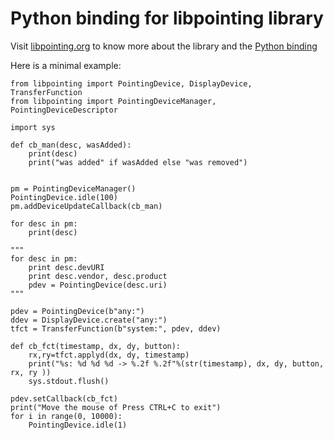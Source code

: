 # Python binding for libpointing library

Visit [libpointing.org](https://libpointing.org) to know more about the library and the [Python binding](https://github.com/INRIA/libpointing/tree/master/bindings/Python/cython])

Here is a minimal example:

```
from libpointing import PointingDevice, DisplayDevice, TransferFunction
from libpointing import PointingDeviceManager, PointingDeviceDescriptor

import sys

def cb_man(desc, wasAdded):
	print(desc)
	print("was added" if wasAdded else "was removed")


pm = PointingDeviceManager()
PointingDevice.idle(100)
pm.addDeviceUpdateCallback(cb_man)

for desc in pm:
	print(desc)

"""
for desc in pm:
	print desc.devURI
	print desc.vendor, desc.product
	pdev = PointingDevice(desc.uri)
"""

pdev = PointingDevice(b"any:")
ddev = DisplayDevice.create("any:")
tfct = TransferFunction(b"system:", pdev, ddev)

def cb_fct(timestamp, dx, dy, button):
    rx,ry=tfct.applyd(dx, dy, timestamp)
    print("%s: %d %d %d -> %.2f %.2f"%(str(timestamp), dx, dy, button, rx, ry ))
    sys.stdout.flush()

pdev.setCallback(cb_fct)
print("Move the mouse of Press CTRL+C to exit")
for i in range(0, 10000):
    PointingDevice.idle(1)
```